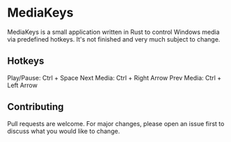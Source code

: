 # MediaKeys
MediaKeys is a small application written in Rust to control Windows media via predefined hotkeys. It's not finished and very much subject to change.

## Hotkeys

Play/Pause: Ctrl + Space
Next Media: Ctrl + Right Arrow
Prev Media: Ctrl + Left Arrow

## Contributing
Pull requests are welcome. For major changes, please open an issue first to discuss what you would like to change.